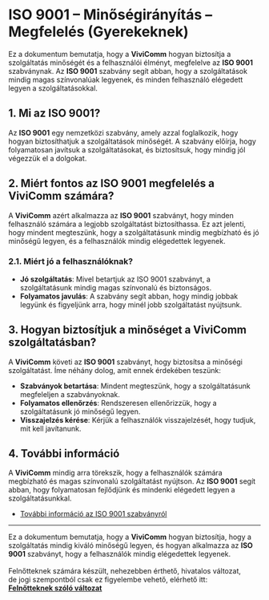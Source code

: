 # ISO 9001 – Minőségirányítás – Megfelelés (Gyerekeknek)

Ez a dokumentum bemutatja, hogy a **ViviComm** hogyan biztosítja a szolgáltatás minőségét és a felhasználói élményt, megfelelve az **ISO 9001** szabványnak. Az **ISO 9001** szabvány segít abban, hogy a szolgáltatások mindig magas színvonalúak legyenek, és minden felhasználó elégedett legyen a szolgáltatásokkal.

## 1. Mi az ISO 9001?

Az **ISO 9001** egy nemzetközi szabvány, amely azzal foglalkozik, hogy hogyan biztosíthatjuk a szolgáltatások minőségét. A szabvány előírja, hogy folyamatosan javítsuk a szolgáltatásokat, és biztosítsuk, hogy mindig jól végezzük el a dolgokat.

## 2. Miért fontos az ISO 9001 megfelelés a **ViviComm** számára?

A **ViviComm** azért alkalmazza az **ISO 9001** szabványt, hogy minden felhasználó számára a legjobb szolgáltatást biztosíthassa. Ez azt jelenti, hogy mindent megteszünk, hogy a szolgáltatásunk mindig megbízható és jó minőségű legyen, és a felhasználók mindig elégedettek legyenek.

### **2.1. Miért jó a felhasználóknak?**

- **Jó szolgáltatás**: Mivel betartjuk az ISO 9001 szabványt, a szolgáltatásunk mindig magas színvonalú és biztonságos.
- **Folyamatos javulás**: A szabvány segít abban, hogy mindig jobbak legyünk és figyeljünk arra, hogy minél jobb szolgáltatást nyújtsunk.

## 3. Hogyan biztosítjuk a minőséget a **ViviComm** szolgáltatásban?

A **ViviComm** követi az **ISO 9001** szabványt, hogy biztosítsa a minőségi szolgáltatást. Íme néhány dolog, amit ennek érdekében teszünk:

- **Szabványok betartása**: Mindent megteszünk, hogy a szolgáltatásunk megfeleljen a szabványoknak.
- **Folyamatos ellenőrzés**: Rendszeresen ellenőrizzük, hogy a szolgáltatásunk jó minőségű legyen.
- **Visszajelzés kérése**: Kérjük a felhasználók visszajelzését, hogy tudjuk, mit kell javítanunk.

## 4. További információ

A **ViviComm** mindig arra törekszik, hogy a felhasználók számára megbízható és magas színvonalú szolgáltatást nyújtson. Az **ISO 9001** segít abban, hogy folyamatosan fejlődjünk és mindenki elégedett legyen a szolgáltatásunkkal.

- [További információ az ISO 9001 szabványról](https://www.iso.org/iso-9001-quality-management.html)

---

Ez a dokumentum bemutatja, hogy a **ViviComm** hogyan biztosítja, hogy a szolgáltatás mindig kiváló minőségű legyen, és hogyan alkalmazza az **ISO 9001** szabványt, hogy a felhasználók mindig elégedettek legyenek.
<br/>
<br/>
Felnőtteknek számára készült, nehezebben érthető, hivatalos változat,<br/> de jogi szempontból csak ez figyelembe vehető, elérhető itt:  
[**Felnőtteknek szóló változat**](../adult/iso-9001-compliance.md)


